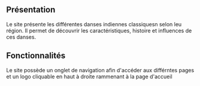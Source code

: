 ## Présentation
Le site présente les différentes danses indiennes classiquesn selon leu région. Il permet de découvrir les caractéristiques, histoire et influences de ces danses.

## Fonctionnalités

Le site possède un onglet de navigation afin d'accéder aux différntes pages et un logo cliquable en haut à droite rammenant à la page d'accueil
